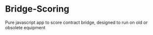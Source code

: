 # Bridge-Scoring
Pure javascript app to score contract bridge, designed to run on old or obsolete equipment
